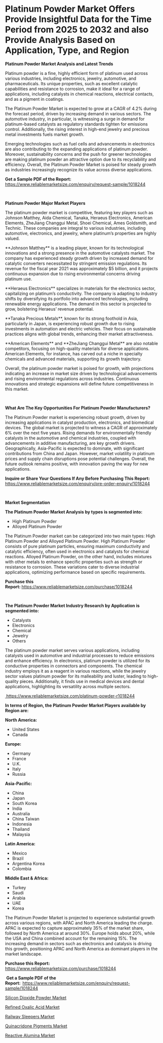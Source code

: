 <p><h1>Platinum Powder Market Offers Provide Insightful Data for the Time Period from 2025 to 2032 and also Provide Analysis Based on Application, Type, and Region</h1></p><p><strong>Platinum Powder Market Analysis and Latest Trends</strong></p>
<p><p>Platinum powder is a fine, highly efficient form of platinum used across various industries, including electronics, jewelry, automotive, and pharmaceuticals. Its unique properties, such as excellent catalytic capabilities and resistance to corrosion, make it ideal for a range of applications, including catalysts in chemical reactions, electrical contacts, and as a pigment in coatings.</p><p>The Platinum Powder Market is expected to grow at a CAGR of 4.2% during the forecast period, driven by increasing demand in various sectors. The automotive industry, in particular, is witnessing a surge in demand for platinum-based catalysts as regulatory standards tighten for emissions control. Additionally, the rising interest in high-end jewelry and precious metal investments fuels market growth.</p><p>Emerging technologies such as fuel cells and advancements in electronics are also contributing to the expanding applications of platinum powder. Moreover, sustainability concerns and the push for greener technologies are making platinum powder an attractive option due to its recyclability and efficiency. Overall, the Platinum Powder Market is poised for steady growth as industries increasingly recognize its value across diverse applications.</p></p>
<p><strong>Get a Sample PDF of the Report:&nbsp;</strong> <a href="https://www.reliablemarketsize.com/enquiry/request-sample/1018244?utm_campaign=1143&utm_medium=2&utm_source=Github&utm_content=ia&utm_term=31032025&utm_id=platinum-powder">https://www.reliablemarketsize.com/enquiry/request-sample/1018244</a></p>
<p>&nbsp;</p>
<p><strong>Platinum Powder Major Market Players</strong></p>
<p><p>The platinum powder market is competitive, featuring key players such as Johnson Matthey, Aida Chemical, Tanaka, Heraeus Electronics, American Elements, ZheJiang Changgui Metal, Shoei Chemical, Ames Goldsmith, and Technic. These companies are integral to various industries, including automotive, electronics, and jewelry, where platinum’s properties are highly valued.</p><p>**Johnson Matthey** is a leading player, known for its technological innovations and a strong presence in the automotive catalysts market. The company has experienced steady growth driven by increased demand for catalytic converters necessitated by stringent emission regulations. Its revenue for the fiscal year 2021 was approximately $5 billion, and it projects continuous expansion due to rising environmental concerns driving platinum use.</p><p>**Heraeus Electronics** specializes in materials for the electronics sector, capitalizing on platinum’s conductivity. The company is adapting to industry shifts by diversifying its portfolio into advanced technologies, including renewable energy applications. The demand in this sector is projected to grow, bolstering Heraeus’ revenue potential.</p><p>**Tanaka Precious Metals**, known for its strong foothold in Asia, particularly in Japan, is experiencing robust growth due to rising investments in automation and electric vehicles. Their focus on sustainable practices aligns with global trends, enhancing their market attractiveness.</p><p>**American Elements** and **ZheJiang Changgui Metal** are also notable competitors, focusing on high-quality materials for diverse applications. American Elements, for instance, has carved out a niche in specialty chemicals and advanced materials, supporting its growth trajectory.</p><p>Overall, the platinum powder market is poised for growth, with projections indicating an increase in market size driven by technological advancements and rising environmental regulations across industries. Continuous innovations and strategic expansions will define future competitiveness in this market.</p></p>
<p>&nbsp;</p>
<p><strong>What Are The Key Opportunities For Platinum Powder Manufacturers?</strong></p>
<p><p>The Platinum Powder market is experiencing robust growth, driven by increasing applications in catalyst production, electronics, and biomedical devices. The global market is projected to witness a CAGR of approximately 6% over the next five years. Rising demands for environmentally friendly catalysts in the automotive and chemical industries, coupled with advancements in additive manufacturing, are key growth drivers. Geographically, Asia-Pacific is expected to dominate, with significant contributions from China and Japan. However, market volatility in platinum prices and supply chain disruptions pose potential challenges. Overall, the future outlook remains positive, with innovation paving the way for new applications.</p></p>
<p><strong>Inquire or Share Your Questions If Any Before Purchasing This Report:</strong> <a href="https://www.reliablemarketsize.com/enquiry/pre-order-enquiry/1018244?utm_campaign=1143&utm_medium=2&utm_source=Github&utm_content=ia&utm_term=31032025&utm_id=platinum-powder">https://www.reliablemarketsize.com/enquiry/pre-order-enquiry/1018244</a></p>
<p>&nbsp;</p>
<p><strong>Market Segmentation</strong></p>
<p><strong>The Platinum Powder Market Analysis by types is segmented into:</strong></p>
<p><ul><li>High Platinum Powder</li><li>Alloyed Platinum Powder</li></ul></p>
<p><p>The Platinum Powder market can be categorized into two main types: High Platinum Powder and Alloyed Platinum Powder. High Platinum Powder consists of pure platinum particles, ensuring maximum conductivity and catalytic efficiency, often used in electronics and catalysts for chemical reactions. Alloyed Platinum Powder, on the other hand, includes mixtures with other metals to enhance specific properties such as strength or resistance to corrosion. These variations cater to diverse industrial applications, optimizing performance based on specific requirements.</p></p>
<p><strong>Purchase this Report:&nbsp;</strong><a href="https://www.reliablemarketsize.com/purchase/1018244?utm_campaign=1143&utm_medium=2&utm_source=Github&utm_content=ia&utm_term=31032025&utm_id=platinum-powder">https://www.reliablemarketsize.com/purchase/1018244</a></p>
<p>&nbsp;</p>
<p><strong>The Platinum Powder Market Industry Research by Application is segmented into:</strong></p>
<p><ul><li>Catalysts</li><li>Electronics</li><li>Chemical</li><li>Jewelry</li><li>Others</li></ul></p>
<p><p>The platinum powder market serves various applications, including catalysts used in automotive and industrial processes to reduce emissions and enhance efficiency. In electronics, platinum powder is utilized for its conductive properties in connectors and components. The chemical industry employs it as a reagent in various reactions, while the jewelry sector values platinum powder for its malleability and luster, leading to high-quality pieces. Additionally, it finds use in medical devices and dental applications, highlighting its versatility across multiple sectors.</p></p>
<p><a href="https://www.reliablemarketsize.com/platinum-powder-r1018244?utm_campaign=1143&utm_medium=2&utm_source=Github&utm_content=ia&utm_term=31032025&utm_id=platinum-powder">&nbsp;https://www.reliablemarketsize.com/platinum-powder-r1018244</a></p>
<p><strong>In terms of Region, the Platinum Powder Market Players available by Region are:</strong></p>
<p>
    <p> <strong> North America: </strong>
        <ul>
            <li>United States</li>
            <li>Canada</li>
        </ul>
        </p> 
    <p> <strong> Europe: </strong>
        <ul>
            <li>Germany</li>
            <li>France</li>
            <li>U.K.</li>
            <li>Italy</li>
            <li>Russia</li>
        </ul>
        </p> 
    <p> <strong> Asia-Pacific: </strong>
        <ul>
            <li>China</li>
            <li>Japan</li>
            <li>South Korea</li>
            <li>India</li>
            <li>Australia</li>
            <li>China Taiwan</li>
            <li>Indonesia</li>
            <li>Thailand</li>
            <li>Malaysia</li>
        </ul>
        </p> 
    <p> <strong> Latin America: </strong>
        <ul>
            <li>Mexico</li>
            <li>Brazil</li>
            <li>Argentina Korea</li>
            <li>Colombia</li>
        </ul>
        </p> 
    <p> <strong> Middle East & Africa: </strong>
        <ul>
            <li>Turkey</li>
            <li>Saudi</li>
            <li>Arabia</li>
            <li>UAE</li>
            <li>Korea</li>
        </ul>
    </p>
    </p>
<p><p>The Platinum Powder Market is projected to experience substantial growth across various regions, with APAC and North America leading the charge. APAC is expected to capture approximately 35% of the market share, followed by North America at around 30%. Europe holds about 20%, while the USA and China combined account for the remaining 15%. The increasing demand in sectors such as electronics and catalysis is driving this growth, positioning APAC and North America as dominant players in the market landscape.</p></p>
<p><strong>Purchase this Report: </strong><a href="https://www.reliablemarketsize.com/purchase/1018244?utm_campaign=1143&utm_medium=2&utm_source=Github&utm_content=ia&utm_term=31032025&utm_id=platinum-powder">https://www.reliablemarketsize.com/purchase/1018244</a></p>
<p>&nbsp;<strong>Get a Sample PDF of the Report:&nbsp;&nbsp;</strong><a href="https://www.reliablemarketsize.com/enquiry/request-sample/1018244?utm_campaign=1143&utm_medium=2&utm_source=Github&utm_content=ia&utm_term=31032025&utm_id=platinum-powder">https://www.reliablemarketsize.com/enquiry/request-sample/1018244</a></p>
<p><strong></strong></p>
<p><p><a href="https://github.com/fendtdjunawo/Market-Research-Report-List-1/blob/main/silicon-dioxide-powder-market.md?utm_campaign=1143&utm_medium=2&utm_source=Github&utm_content=ia&utm_term=31032025&utm_id=platinum-powder">Silicon Dioxide Powder Market</a></p><p><a href="https://github.com/palenjeppecd/Market-Research-Report-List-1/blob/main/refined-oxalic-acid-market.md?utm_campaign=1143&utm_medium=2&utm_source=Github&utm_content=ia&utm_term=31032025&utm_id=platinum-powder">Refined Oxalic Acid Market</a></p><p><a href="https://github.com/aarajlyre/Market-Research-Report-List-1/blob/main/railway-sleepers-market.md?utm_campaign=1143&utm_medium=2&utm_source=Github&utm_content=ia&utm_term=31032025&utm_id=platinum-powder">Railway Sleepers Market</a></p><p><a href="https://github.com/sawrovpipolo/Market-Research-Report-List-1/blob/main/quinacridone-pigments-market.md?utm_campaign=1143&utm_medium=2&utm_source=Github&utm_content=ia&utm_term=31032025&utm_id=platinum-powder">Quinacridone Pigments Market</a></p><p><a href="https://github.com/raaschadonle/Market-Research-Report-List-1/blob/main/reactive-alumina-market.md?utm_campaign=1143&utm_medium=2&utm_source=Github&utm_content=ia&utm_term=31032025&utm_id=platinum-powder">Reactive Alumina Market</a></p></p>